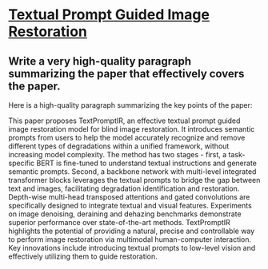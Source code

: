 # [Textual Prompt Guided Image Restoration](https://arxiv.org/abs/2312.06162)

## Write a very high-quality paragraph summarizing the paper that effectively covers the paper.

 Here is a high-quality paragraph summarizing the key points of the paper:

This paper proposes TextPromptIR, an effective textual prompt guided image restoration model for blind image restoration. It introduces semantic prompts from users to help the model accurately recognize and remove different types of degradations within a unified framework, without increasing model complexity. The method has two stages - first, a task-specific BERT is fine-tuned to understand textual instructions and generate semantic prompts. Second, a backbone network with multi-level integrated transformer blocks leverages the textual prompts to bridge the gap between text and images, facilitating degradation identification and restoration. Depth-wise multi-head transposed attentions and gated convolutions are specifically designed to integrate textual and visual features. Experiments on image denoising, deraining and dehazing benchmarks demonstrate superior performance over state-of-the-art methods. TextPromptIR highlights the potential of providing a natural, precise and controllable way to perform image restoration via multimodal human-computer interaction. Key innovations include introducing textual prompts to low-level vision and effectively utilizing them to guide restoration.
